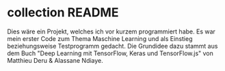 # collection README
Dies wäre ein Projekt, welches ich vor kurzem programmiert habe. Es war mein erster Code zum Thema Maschine Learning und als Einstieg beziehungsweise Testprogramm gedacht. Die Grundidee dazu stammt aus dem Buch "Deep Learning mit TensorFlow, Keras und TensorFlow.js" von Matthieu Deru & Alassane Ndiaye. 

